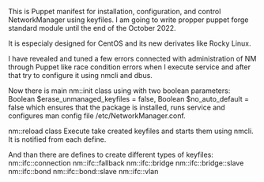 This is Puppet manifest for installation, configuration, and control NetworkManager using keyfiles. I am going to write propper puppet forge standard module until the end of the October 2022.


It is especialy designed for CentOS and its new derivates like Rocky Linux.

I have revealed and tuned a few errors connected with administration of NM through Puppet like race condition errors when I execute service and after that try to configure it using nmcli and dbus.

Now there is main nm::init class using with two boolean parameters:
  Boolean $erase_unmanaged_keyfiles = false,
  Boolean $no_auto_default = false
which ensures that the package is installed, runs service and configures man config file /etc/NetworkManager.conf.


nm::reload class
Execute take created keyfiles and starts them using nmcli. It is notified from each define.

And than there are defines to create different types of keyfiles:
nm::ifc::connection
nm::ifc::fallback
nm::ifc::bridge
nm::ifc::bridge::slave
nm::ifc::bond
nm::ifc::bond::slave
nm::ifc::vlan








